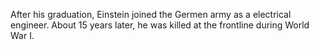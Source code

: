 After his graduation, Einstein joined the Germen army as a electrical engineer. About 15 years later, he was killed at the frontline during World War I.